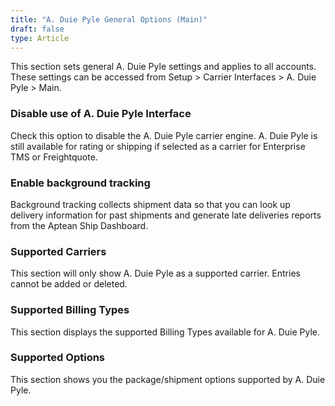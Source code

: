 ```yaml
---
title: "A. Duie Pyle General Options (Main)"
draft: false
type: Article
---
```


This section sets general A. Duie Pyle settings and applies to all accounts. These settings can be accessed from Setup > Carrier Interfaces > A. Duie Pyle > Main.
### Disable use of A. Duie Pyle Interface


Check this option to disable the A. Duie Pyle carrier engine. A. Duie Pyle is still available for rating or shipping if selected as a carrier for Enterprise TMS or Freightquote.


### Enable background tracking


Background tracking collects shipment data so that you can look up delivery information for past shipments and generate late deliveries reports from the Aptean Ship Dashboard.


### Supported Carriers


This section will only show A. Duie Pyle as a supported carrier. Entries cannot be added or deleted.
### Supported Billing Types


This section displays the supported Billing Types available for A. Duie Pyle.
### Supported Options


This section shows you the package/shipment options supported by A. Duie Pyle.

